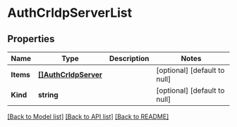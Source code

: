 # AuthCrldpServerList

## Properties
Name | Type | Description | Notes
------------ | ------------- | ------------- | -------------
**Items** | [**[]AuthCrldpServer**](auth_crldpServer.md) |  | [optional] [default to null]
**Kind** | **string** |  | [optional] [default to null]

[[Back to Model list]](../README.md#documentation-for-models) [[Back to API list]](../README.md#documentation-for-api-endpoints) [[Back to README]](../README.md)


